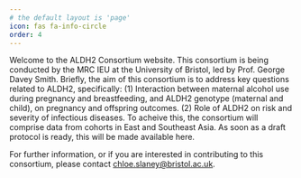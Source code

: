 ```yaml
---
# the default layout is 'page'
icon: fas fa-info-circle
order: 4
---
```


Welcome to the ALDH2 Consortium website. This consortium is being conducted by the MRC IEU at the University of Bristol, led by Prof. George Davey Smith. Briefly, the aim of this consortium is to address key questions related to ALDH2, specifically: (1) Interaction between maternal alcohol use during pregnancy and breastfeeding, and ALDH2 genotype (maternal and child), on pregnancy and offspring outcomes. (2) Role of ALDH2 on risk and severity of infectious diseases. To acheive this, the consortium will comprise data from cohorts in East and Southeast Asia. As soon as a draft protocol is ready, this will be made available here.

For further information, or if you are interested in contributing to this consortium, please contact chloe.slaney@bristol.ac.uk.
